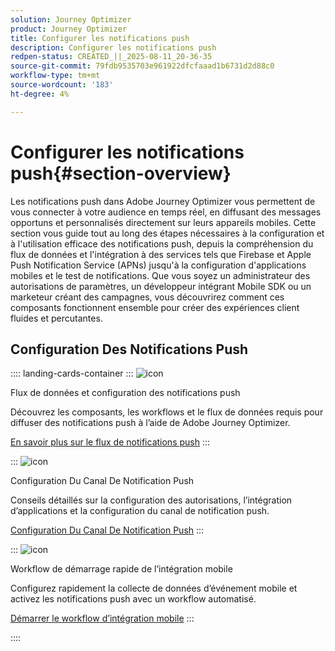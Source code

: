 ```yaml
---
solution: Journey Optimizer
product: Journey Optimizer
title: Configurer les notifications push
description: Configurer les notifications push
redpen-status: CREATED_||_2025-08-11_20-36-35
source-git-commit: 79fdb9535703e961922dfcfaaad1b6731d2d88c0
workflow-type: tm+mt
source-wordcount: '183'
ht-degree: 4%

---
```



# Configurer les notifications push{#section-overview}

Les notifications push dans Adobe Journey Optimizer vous permettent de vous connecter à votre audience en temps réel, en diffusant des messages opportuns et personnalisés directement sur leurs appareils mobiles. Cette section vous guide tout au long des étapes nécessaires à la configuration et à l&#39;utilisation efficace des notifications push, depuis la compréhension du flux de données et l&#39;intégration à des services tels que Firebase et Apple Push Notification Service (APNs) jusqu&#39;à la configuration d&#39;applications mobiles et le test de notifications. Que vous soyez un administrateur des autorisations de paramètres, un développeur intégrant Mobile SDK ou un marketeur créant des campagnes, vous découvrirez comment ces composants fonctionnent ensemble pour créer des expériences client fluides et percutantes.

## Configuration Des Notifications Push

:::: landing-cards-container
:::
![icon](https://cdn.experienceleague.adobe.com/icons/puzzle-piece.svg)

Flux de données et configuration des notifications push

Découvrez les composants, les workflows et le flux de données requis pour diffuser des notifications push à l’aide de Adobe Journey Optimizer.

[En savoir plus sur le flux de notifications push](../using/push/push-gs.md)
:::

:::
![icon](https://cdn.experienceleague.adobe.com/icons/gear.svg)

Configuration Du Canal De Notification Push

Conseils détaillés sur la configuration des autorisations, l’intégration d’applications et la configuration du canal de notification push.

[Configuration Du Canal De Notification Push](../using/push/push-configuration.md)
:::

:::
![icon](https://cdn.experienceleague.adobe.com/icons/circle-play.svg)

Workflow de démarrage rapide de l’intégration mobile

Configurez rapidement la collecte de données d’événement mobile et activez les notifications push avec un workflow automatisé.

[Démarrer le workflow d’intégration mobile](../using/push/mobile-onboarding-wf.md)
:::

::::
